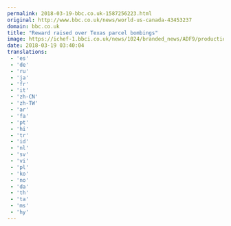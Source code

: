 ```yaml
---
permalink: 2018-03-19-bbc.co.uk-1587256223.html
original: http://www.bbc.co.uk/news/world-us-canada-43453237
domain: bbc.co.uk
title: "Reward raised over Texas parcel bombings"
image: https://ichef-1.bbci.co.uk/news/1024/branded_news/ADF9/production/_100473544_mark.jpg
date: 2018-03-19 03:40:04
translations: 
 - 'es'
 - 'de'
 - 'ru'
 - 'ja'
 - 'fr'
 - 'it'
 - 'zh-CN'
 - 'zh-TW'
 - 'ar'
 - 'fa'
 - 'pt'
 - 'hi'
 - 'tr'
 - 'id'
 - 'nl'
 - 'sv'
 - 'vi'
 - 'pl'
 - 'ko'
 - 'no'
 - 'da'
 - 'th'
 - 'ta'
 - 'ms'
 - 'hy'
---
```


